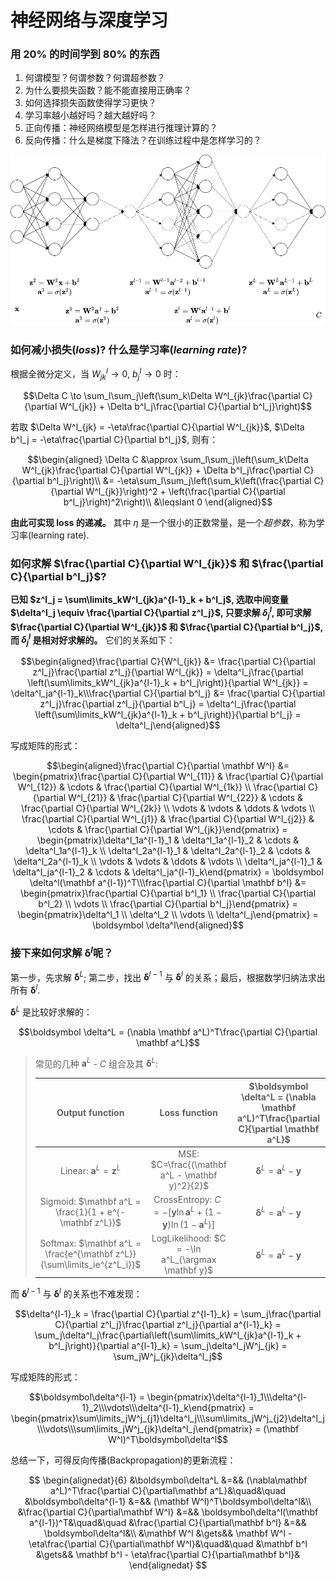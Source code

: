 # 神经网络与深度学习

### 用 20% 的时间学到 80% 的东西

1. 何谓模型？何谓参数？何谓超参数？
2. 为什么要损失函数？能不能直接用正确率？
3. 如何选择损失函数使得学习更快？
4. 学习率越小越好吗？越大越好吗？
5. 正向传播：神经网络模型是怎样进行推理计算的？
6. 反向传播：什么是梯度下降法？在训练过程中是怎样学习的？

![NeuralNetworksAndDeepLearning](./NeuralNetworksAndDeepLearning.png)

### 如何减小损失(_loss_)? 什么是学习率(_learning rate_)?

根据全微分定义，当 $W^l_{jk} \to 0$, $b^l_j \to 0$ 时：

$$\Delta C \to \sum_l\sum_j\left(\sum_k\Delta W^l_{jk}\frac{\partial C}{\partial W^l_{jk}} + \Delta b^l_j\frac{\partial C}{\partial b^l_j}\right)$$

若取 $\Delta W^l_{jk} = -\eta\frac{\partial C}{\partial W^l_{jk}}$, $\Delta b^l_j = -\eta\frac{\partial C}{\partial b^l_j}$, 则有：

$$\begin{aligned} \Delta C &\approx \sum_l\sum_j\left(\sum_k\Delta W^l_{jk}\frac{\partial C}{\partial W^l_{jk}} + \Delta b^l_j\frac{\partial C}{\partial b^l_j}\right)\\ &= -\eta\sum_l\sum_j\left(\sum_k\left(\frac{\partial C}{\partial W^l_{jk}}\right)^2 + \left(\frac{\partial C}{\partial b^l_j}\right)^2\right)\\ &\leqslant 0 \end{aligned}$$

**由此可实现 loss 的递减。** 其中 $\eta$ 是一个很小的正数常量，是一个*超参数*，称为学习率(learning rate).

### 如何求解 $\frac{\partial C}{\partial W^l_{jk}}$ 和 $\frac{\partial C}{\partial b^l_j}$?

**已知 $z^l_j = \sum\limits_kW^l_{jk}a^{l-1}_k + b^l_j$, 选取中间变量 $\delta^l_j \equiv \frac{\partial C}{\partial z^l_j}$, 只要求解 $\delta^l_j$, 即可求解 $\frac{\partial C}{\partial W^l_{jk}}$ 和 $\frac{\partial C}{\partial b^l_j}$, 而 $\delta^l_j$ 是相对好求解的。** 它们的关系如下：

$$\begin{aligned}\frac{\partial C}{W^l_{jk}} &= \frac{\partial C}{\partial z^l_j}\frac{\partial z^l_j}{\partial W^l_{jk}} = \delta^l_j\frac{\partial \left(\sum\limits_kW^l_{jk}a^{l-1}_k + b^l_j\right)}{\partial W^l_{jk}} = \delta^l_ja^{l-1}_k\\\frac{\partial C}{\partial b^l_j} &= \frac{\partial C}{\partial z^l_j}\frac{\partial z^l_j}{\partial b^l_j} = \delta^l_j\frac{\partial \left(\sum\limits_kW^l_{jk}a^{l-1}_k + b^l_j\right)}{\partial b^l_j} = \delta^l_j\end{aligned}$$

写成矩阵的形式：

$$\begin{aligned}\frac{\partial C}{\partial \mathbf W^l} &= \begin{pmatrix}\frac{\partial C}{\partial W^l_{11}} & \frac{\partial C}{\partial W^l_{12}} & \cdots & \frac{\partial C}{\partial W^l_{1k}} \\ \frac{\partial C}{\partial W^l_{21}} & \frac{\partial C}{\partial W^l_{22}} & \cdots & \frac{\partial C}{\partial W^l_{2k}} \\ \vdots & \vdots & \ddots & \vdots \\ \frac{\partial C}{\partial W^l_{j1}} & \frac{\partial C}{\partial W^l_{j2}} & \cdots & \frac{\partial C}{\partial W^l_{jk}}\end{pmatrix} = \begin{pmatrix}\delta^l_1a^{l-1}_1 & \delta^l_1a^{l-1}_2 & \cdots & \delta^l_1a^{l-1}_k \\ \delta^l_2a^{l-1}_1 & \delta^l_2a^{l-1}_2 & \cdots & \delta^l_2a^{l-1}_k \\ \vdots & \vdots & \ddots & \vdots \\ \delta^l_ja^{l-1}_1 & \delta^l_ja^{l-1}_2 & \cdots & \delta^l_ja^{l-1}_k\end{pmatrix} = \boldsymbol \delta^l(\mathbf a^{l-1})^T\\\frac{\partial C}{\partial \mathbf b^l} &= \begin{pmatrix}\frac{\partial C}{\partial b^l_1} \\ \frac{\partial C}{\partial b^l_2} \\ \vdots \\ \frac{\partial C}{\partial b^l_j}\end{pmatrix} = \begin{pmatrix}\delta^l_1 \\ \delta^l_2 \\ \vdots \\ \delta^l_j\end{pmatrix} = \boldsymbol \delta^l\end{aligned}$$

### 接下来如何求解 $\boldsymbol \delta^l$呢？

第一步，先求解 $\boldsymbol \delta^L$; 第二步，找出 $\boldsymbol \delta^{l-1}$ 与 $\boldsymbol \delta^l$ 的关系；最后，根据数学归纳法求出所有 $\boldsymbol \delta^l$.

$\boldsymbol \delta^L$ 是比较好求解的：

$$\boldsymbol \delta^L = (\nabla \mathbf a^L)^T\frac{\partial C}{\partial \mathbf a^L}$$

> 常见的几种 $\mathbf a^L$ - $C$ 组合及其 $\boldsymbol \delta^L$:
>
> |                             Output function                             |                                   Loss function                                    | $\boldsymbol \delta^L = (\nabla \mathbf a^L)^T\frac{\partial C}{\partial \mathbf a^L}$ |
> | :---------------------------------------------------------------------: | :--------------------------------------------------------------------------------: | :------------------------------------------------------------------------------------: |
> |                   Linear: $\mathbf a^L = \mathbf z^L$                   |                   MSE: $C=\frac{(\mathbf a^L - \mathbf y)^2}{2}$                   |                    $\boldsymbol \delta^L = \mathbf a^L - \mathbf y$                    |
> |         Sigmoid: $\mathbf a^L = \frac{1}{1 + e^{-\mathbf z^L}}$         | CrossEntropy: $C=-[\mathbf y\ln\mathbf a^L + (1 - \mathbf y)\ln(1 - \mathbf a^L)]$ |                    $\boldsymbol \delta^L = \mathbf a^L - \mathbf y$                    |
> | Softmax: $\mathbf a^L = \frac{e^{\mathbf z^L}}{\sum\limits_ie^{z^L_i}}$ |                 LogLikelihood: $C = -\ln a^L_{\argmax \mathbf y}$                  |                    $\boldsymbol \delta^L = \mathbf a^L - \mathbf y$                    |

而 $\boldsymbol \delta^{l-1}$ 与 $\boldsymbol \delta^l$ 的关系也不难发现：

$$\delta^{l-1}_k = \frac{\partial C}{\partial z^{l-1}_k} = \sum_j\frac{\partial C}{\partial z^l_j}\frac{\partial z^l_j}{\partial a^{l-1}_k} = \sum_j\delta^l_j\frac{\partial\left(\sum\limits_kW^l_{jk}a^{l-1}_k + b^l_j\right)}{\partial a^{l-1}_k} = \sum_j\delta^l_jW^j_{jk} = \sum_jW^j_{jk}\delta^l_j$$

写成矩阵的形式：

$$\boldsymbol\delta^{l-1} = \begin{pmatrix}\delta^{l-1}_1\\\delta^{l-1}_2\\\vdots\\\delta^{l-1}_k\end{pmatrix} = \begin{pmatrix}\sum\limits_jW^j_{j1}\delta^l_j\\\sum\limits_jW^j_{j2}\delta^l_j\\\vdots\\\sum\limits_jW^j_{jk}\delta^l_j\end{pmatrix} = (\mathbf W^l)^T\boldsymbol\delta^l$$

总结一下，可得反向传播(Backpropagation)的更新流程：

$$
\begin{alignedat}{6}
&\boldsymbol\delta^L &=&& (\nabla\mathbf a^L)^T\frac{\partial C}{\partial\mathbf a^L}&\quad&\quad
&\boldsymbol\delta^{l-1} &=&& (\mathbf W^l)^T\boldsymbol\delta^l&\\
&\frac{\partial C}{\partial\mathbf W^l} &=&& \boldsymbol\delta^l(\mathbf a^{l-1})^T&\quad&\quad
&\frac{\partial C}{\partial\mathbf b^l} &=&& \boldsymbol\delta^l&\\
&\mathbf W^l &\gets&& \mathbf W^l - \eta\frac{\partial C}{\partial\mathbf W^l}&\quad&\quad
&\mathbf b^l &\gets&& \mathbf b^l - \eta\frac{\partial C}{\partial\mathbf b^l}&
\end{alignedat}
$$

